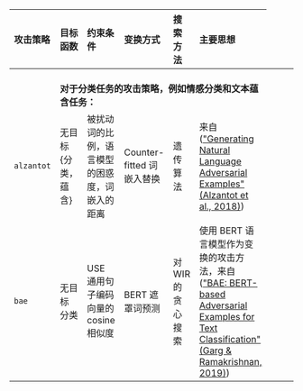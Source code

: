 
| 攻击策略 | 目标函数 | 约束条件 | 变换方式 | 搜索方法 | 主要思想 |
| :-- | :-- | :-- | :-- | :-- | :-- |
| <td colspan="6"><strong><br>对于分类任务的攻击策略，例如情感分类和文本蕴含任务：<br></strong></td> |
| `alzantot` | 无目标<br>{分类，蕴含} | 被扰动词的比例，语言模型的困惑度，词嵌入的距离 | Counter-fitted 词嵌入替换 | 遗传算法 | 来自 (["Generating Natural Language Adversarial Examples" (Alzantot et al., 2018)](https://arxiv.org/abs/1804.07998)) |
| `bae` | 无目标<br>分类 | USE 通用句子编码向量的 cosine 相似度 | BERT 遮罩词预测 | 对 WIR 的贪心搜索 | 使用 BERT 语言模型作为变换的攻击方法，来自 (["BAE: BERT-based Adversarial Examples for Text Classification" (Garg & Ramakrishnan, 2019)](https://arxiv.org/abs/2004.01970)) |
